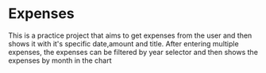 # Expenses

This is a practice project that aims to get expenses from the user 
and then shows it with it's specific date,amount and title.
After entering multiple expenses, the expenses can be filtered by year selector 
and then shows the expenses by month in the chart 
